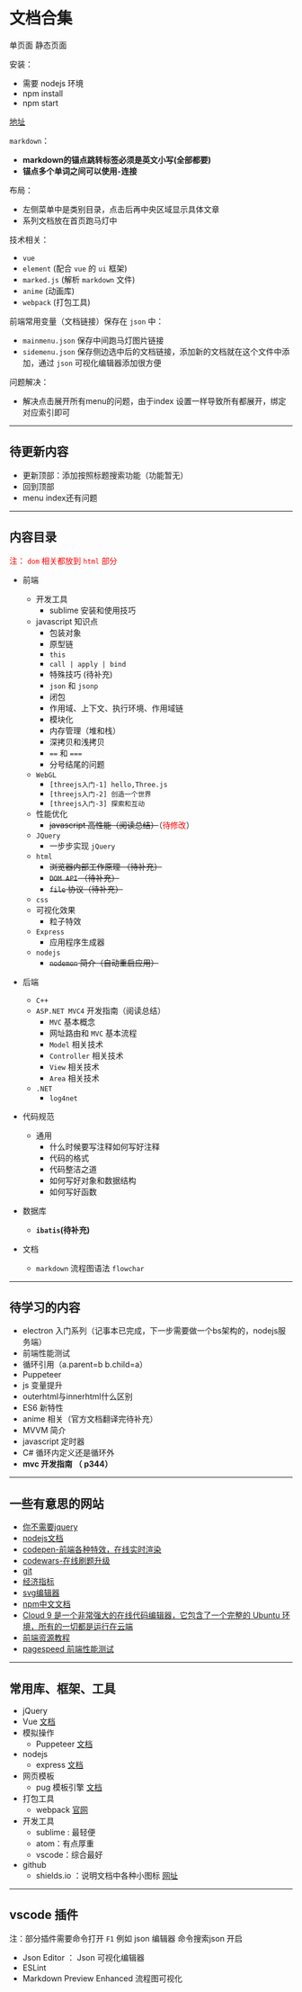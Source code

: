 # 文档合集

单页面  静态页面

安装：
- 需要 nodejs 环境
- npm install 
- npm start

[地址](https://archergrey.github.io/document/dist)

`markdown`：
- **markdown的锚点跳转标签必须是英文小写(全部都要)**
- **锚点多个单词之间可以使用`-`连接**


布局：
- 左侧菜单中是类别目录，点击后再中央区域显示具体文章
- 系列文档放在首页跑马灯中

技术相关：
- `vue`
- `element` (配合 `vue` 的 `ui` 框架)
- `marked.js` (解析 `markdown` 文件)
- `anime` (动画库)
- `webpack` (打包工具)

前端常用变量（文档链接）保存在 `json` 中：
- `mainmenu.json` 保存中间跑马灯图片链接
- `sidemenu.json` 保存侧边选中后的文档链接，添加新的文档就在这个文件中添加，通过 `json` 可视化编辑器添加很方便

问题解决：
- 解决点击展开所有menu的问题，由于index 设置一样导致所有都展开，绑定对应索引即可 


---
## 待更新内容

- 更新顶部：添加按照标题搜索功能（功能暂无）
- 回到顶部
- menu index还有问题

---
## 内容目录

<font color='red'>注： `dom` 相关都放到 `html` 部分</font>


- 前端
  - 开发工具
    - sublime 安装和使用技巧
  - javascript 知识点
    - 包装对象
    - 原型链
    - `this`
    - `call | apply | bind`
    - 特殊技巧 (待补充)
    - `json` 和 `jsonp`
    - 闭包
    - 作用域、上下文、执行环境、作用域链
    - 模块化
    - 内存管理（堆和栈）
    - 深拷贝和浅拷贝
    - `==` 和 `===`
    - 分号结尾的问题
  - `WebGL`
    - `[threejs入门-1] hello,Three.js`
    - `[threejs入门-2] 创造一个世界`
    - `[threejs入门-3] 探索和互动`
  - 性能优化
    - ~~javascript 高性能（阅读总结）~~（<font color='red'>待修改</font>）
  - `JQuery`
    - 一步步实现 `jQuery`
  - `html`
    - ~~浏览器内部工作原理 （待补充）~~
    - ~~`DOM API` （待补充）~~
    - ~~`file` 协议（待补充）~~
  - `css`
  - 可视化效果
    - 粒子特效
  - `Express` 
    - 应用程序生成器
  - `nodejs`
    - ~~`nodemon` 简介（自动重启应用）~~ 
    
- 后端
  - `C++`
  - `ASP.NET MVC4` 开发指南（阅读总结）
    - `MVC` 基本概念
    - 网址路由和 `MVC` 基本流程
    - `Model` 相关技术
    - `Controller` 相关技术
    - `View` 相关技术
    - `Area` 相关技术
  - `.NET`
    - `log4net`
- 代码规范
  - 通用
    - 什么时候要写注释如何写好注释
    - 代码的格式
    - 代码整洁之道
    - 如何写好对象和数据结构
    - 如何写好函数
- 数据库
  - **`ibatis`(待补充)**
- 文档
  - `markdown` 流程图语法 `flowchar`
  


---
## 待学习的内容
- electron 入门系列（记事本已完成，下一步需要做一个bs架构的，nodejs服务端）
- 前端性能测试 
- 循环引用（a.parent=b b.child=a）
- Puppeteer
- js 变量提升
- outerhtml与innerhtml什么区别 
- ES6 新特性
- anime 相关（官方文档翻译完待补充）
- MVVM 简介
- javascript 定时器
- C# 循环内定义还是循环外
- **mvc 开发指南 （ p344）**

---
## 一些有意思的网站

- [你不需要jquery](https://blog.garstasio.com/you-dont-need-jquery/)
- [nodejs文档](https://nodejs.org/download/release/v8.9.1/docs/api/)
- [codepen-前端各种特效，在线实时渲染](https://codepen.io/)
- [codewars-在线刷题升级](https://www.codewars.com/)
- [git](https://git-scm.com/docs)
- [经济指标](https://zh.tradingeconomics.com/)
- [svg编辑器](https://editor.method.ac/)
- [npm中文文档](https://www.npmjs.com.cn/)
- [Cloud 9 是一个非常强大的在线代码编辑器，它包含了一个完整的 Ubuntu 环境，所有的一切都是运行在云端](http://c9.io)
- [前端资源教程](https://cnodejs.org/topic/56ef3edd532839c33a99d00e)
- [pagespeed 前端性能测试](http://developers.google.cn/speed/pagespeed/insights/)


---
## 常用库、框架、工具

- jQuery
- Vue [文档](https://cn.vuejs.org/index.html)
- 模拟操作
  - Puppeteer [文档](https://zhaoqize.github.io/puppeteer-api-zh_CN/#/)
- nodejs 
  - express [文档](https://expressjs.com/en/4x/api.html)
- 网页模板 
  - pug 模板引擎 [文档](https://pug.bootcss.com/api/getting-started.html)
- 打包工具
  - webpack [官网](https://www.webpackjs.com/)
- 开发工具
  - sublime : 最轻便
  - atom：有点厚重
  - vscode：综合最好
- github 
  - shields.io ：说明文档中各种小图标 [网址](https://shields.io/)

 
--- 

## vscode 插件

注：部分插件需要命令打开 `F1` 例如 json 编辑器 命令搜索json 开启

- Json Editor ： Json 可视化编辑器
- ESLint
- Markdown Preview Enhanced  流程图可视化




